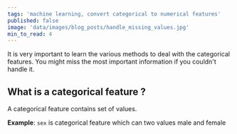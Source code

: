 ```yaml
---
tags: 'machine learning, convert categorical to numerical features'
published: false
image: 'data/images/blog_posts/handle_missing_values.jpg'
min_to_read: 4
---
```


It is very important to learn the various methods to deal with the categorical features. You might miss the most important information if you couldn't handle it.

## What is a categorical feature ?

A categorical feature contains set of values.

__Example__: `sex` is categorical feature which can two values male and female
